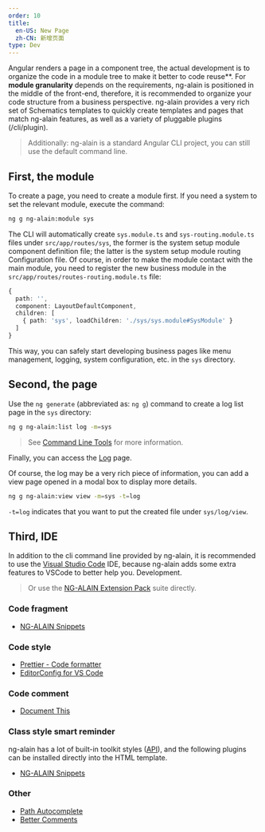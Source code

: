 ```yaml
---
order: 10
title:
  en-US: New Page
  zh-CN: 新增页面
type: Dev
---
```


Angular renders a page in a component tree, the actual development is to organize the code in a module tree to make it better to code reuse**. For **module granularity** depends on the requirements, ng-alain is positioned in the middle of the front-end, therefore, it is recommended to organize your code structure from a business perspective.
ng-alain provides a very rich set of Schematics templates to quickly create templates and pages that match ng-alain features, as well as a variety of pluggable plugins (/cli/plugin).

> Additionally: ng-alain is a standard Angular CLI project, you can still use the default command line.

## First, the module

To create a page, you need to create a module first. If you need a system to set the relevant module, execute the command:

```bash
ng g ng-alain:module sys
```

The CLI will automatically create `sys.module.ts` and `sys-routing.module.ts` files under `src/app/routes/sys`, the former is the system setup module component definition file; the latter is the system setup module routing Configuration file. Of course, in order to make the module contact with the main module, you need to register the new business module in the `src/app/routes/routes-routing.module.ts` file:

```ts
{
  path: '',
  component: LayoutDefaultComponent,
  children: [
    { path: 'sys', loadChildren: './sys/sys.module#SysModule' }
  ]
}
```

This way, you can safely start developing business pages like menu management, logging, system configuration, etc. in the `sys` directory.

## Second, the page

Use the `ng generate` (abbreviated as: `ng g`) command to create a log list page in the `sys` directory:

```bash
ng g ng-alain:list log -m=sys
```

> See [Command Line Tools](/cli) for more information.

Finally, you can access the [Log](//localhost:4200/#/sys/log) page.

Of course, the log may be a very rich piece of information, you can add a view page opened in a modal box to display more details.

```bash
ng g ng-alain:view view -m=sys -t=log
```

`-t=log` indicates that you want to put the created file under `sys/log/view`.

## Third, IDE

In addition to the cli command line provided by ng-alain, it is recommended to use the [Visual Studio Code](https://code.visualstudio.com/) IDE, because ng-alain adds some extra features to VSCode to better help you. Development.

> Or use the [NG-ALAIN Extension Pack](https://marketplace.visualstudio.com/items?itemName=cipchk.ng-alain-extension-pack) suite directly.

### Code fragment

- [NG-ALAIN Snippets](https://marketplace.visualstudio.com/items?itemName=cipchk.ng-alain-vscode)

### Code style

- [Prettier - Code formatter](https://marketplace.visualstudio.com/items?itemName=esbenp.prettier-vscode)
- [EditorConfig for VS Code](https://marketplace.visualstudio.com/items?itemName=EditorConfig.EditorConfig)

### Code comment

- [Document This](https://marketplace.visualstudio.com/items?itemName=joelday.docthis)

### Class style smart reminder

ng-alain has a lot of built-in toolkit styles ([API](/theme/tools)), and the following plugins can be installed directly into the HTML template.

- [NG-ALAIN Snippets](https://marketplace.visualstudio.com/items?itemName=cipchk.ng-alain-vscode)

### Other

- [Path Autocomplete](https://marketplace.visualstudio.com/items?itemName=ionutvmi.path-autocomplete)
- [Better Comments](https://marketplace.visualstudio.com/items?itemName=aaron-bond.better-comments)
